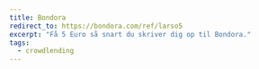 ```yaml
---
title: Bondora
redirect_to: https://bondora.com/ref/larso5
excerpt: "Få 5 Euro så snart du skriver dig op til Bondora."
tags:
  - crowdlending
---
```

